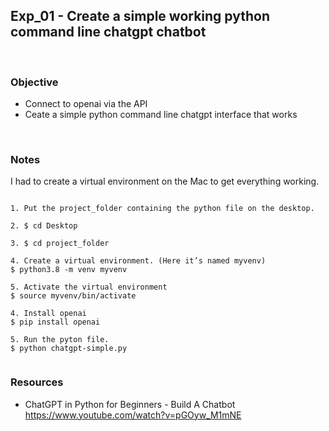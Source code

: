 ## Exp_01 - Create a simple working python command line chatgpt chatbot
<br>

### Objective

- Connect to openai via the API
- Ceate a simple python command line chatgpt interface that works

<br>

### Notes

I had to create a virtual environment on the Mac to get everything working.

```

1. Put the project_folder containing the python file on the desktop.

2. $ cd Desktop

3. $ cd project_folder

4. Create a virtual environment. (Here it’s named myvenv)
$ python3.8 -m venv myvenv

5. Activate the virtual environment
$ source myvenv/bin/activate

4. Install openai
$ pip install openai

5. Run the pyton file.
$ python chatgpt-simple.py


```

### Resources

- ChatGPT in Python for Beginners - Build A Chatbot<br>
https://www.youtube.com/watch?v=pGOyw_M1mNE
